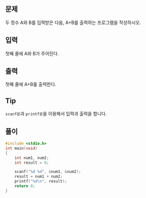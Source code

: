 ## 문제

두 정수 A와 B를 입력받은 다음, A+B를 출력하는 프로그램을 작성하시오.

## 입력

첫째 줄에 A와 B가 주어진다.

## 출력

첫째 줄에 A+B를 출력한다.

## Tip

`scanf문`과 `printf문`을 이용해서 입력과 출력을 합니다.

## 풀이
```c
#include <stdio.h>
int main(void)
{
	int num1, num2;
	int result = 0;

	scanf("%d %d", &num1, &num2);
	result = num1 + num2;
	printf("%d\n", result);
	return 0;
}
```

